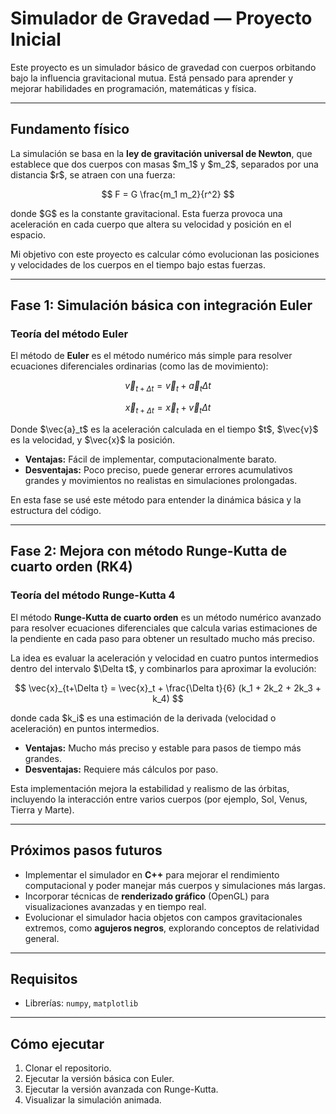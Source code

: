 # Simulador de Gravedad — Proyecto Inicial

Este proyecto es un simulador básico de gravedad con cuerpos orbitando bajo la influencia gravitacional mutua. Está pensado para aprender y mejorar habilidades en programación, matemáticas y física.

---

## Fundamento físico

La simulación se basa en la **ley de gravitación universal de Newton**, que establece que dos cuerpos con masas \$m_1\$ y \$m_2\$, separados por una distancia \$r\$, se atraen con una fuerza:

$$
F = G \frac{m_1 m_2}{r^2}
$$

donde \$G\$ es la constante gravitacional. Esta fuerza provoca una aceleración en cada cuerpo que altera su velocidad y posición en el espacio.

Mi objetivo con este proyecto es calcular cómo evolucionan las posiciones y velocidades de los cuerpos en el tiempo bajo estas fuerzas.

---

## Fase 1: Simulación básica con integración Euler

### Teoría del método Euler

El método de **Euler** es el método numérico más simple para resolver ecuaciones diferenciales ordinarias (como las de movimiento):

$$
\vec{v}_{t+\Delta t} = \vec{v}_t + \vec{a}_t \Delta t
$$

$$
\vec{x}_{t+\Delta t} = \vec{x}_t + \vec{v}_t \Delta t
$$

Donde \$\vec{a}_t\$ es la aceleración calculada en el tiempo \$t\$, \$\vec{v}\$ es la velocidad, y \$\vec{x}\$ la posición.

- **Ventajas:** Fácil de implementar, computacionalmente barato.
- **Desventajas:** Poco preciso, puede generar errores acumulativos grandes y movimientos no realistas en simulaciones prolongadas.

En esta fase se usé este método para entender la dinámica básica y la estructura del código.

---

## Fase 2: Mejora con método Runge-Kutta de cuarto orden (RK4)

### Teoría del método Runge-Kutta 4

El método **Runge-Kutta de cuarto orden** es un método numérico avanzado para resolver ecuaciones diferenciales que calcula varias estimaciones de la pendiente en cada paso para obtener un resultado mucho más preciso.

La idea es evaluar la aceleración y velocidad en cuatro puntos intermedios dentro del intervalo \$\Delta t\$, y combinarlos para aproximar la evolución:

$$
\vec{x}_{t+\Delta t} = \vec{x}_t + \frac{\Delta t}{6} (k_1 + 2k_2 + 2k_3 + k_4)
$$

donde cada \$k_i\$ es una estimación de la derivada (velocidad o aceleración) en puntos intermedios.

- **Ventajas:** Mucho más preciso y estable para pasos de tiempo más grandes.
- **Desventajas:** Requiere más cálculos por paso.

Esta implementación mejora la estabilidad y realismo de las órbitas, incluyendo la interacción entre varios cuerpos (por ejemplo, Sol, Venus, Tierra y Marte).

---

## Próximos pasos futuros

- Implementar el simulador en **C++** para mejorar el rendimiento computacional y poder manejar más cuerpos y simulaciones más largas.
- Incorporar técnicas de **renderizado gráfico** (OpenGL) para visualizaciones avanzadas y en tiempo real.
- Evolucionar el simulador hacia objetos con campos gravitacionales extremos, como **agujeros negros**, explorando conceptos de relatividad general.

---

## Requisitos

- Librerías: `numpy`, `matplotlib`

---

## Cómo ejecutar

1. Clonar el repositorio.
2. Ejecutar la versión básica con Euler.
3. Ejecutar la versión avanzada con Runge-Kutta.
4. Visualizar la simulación animada.

